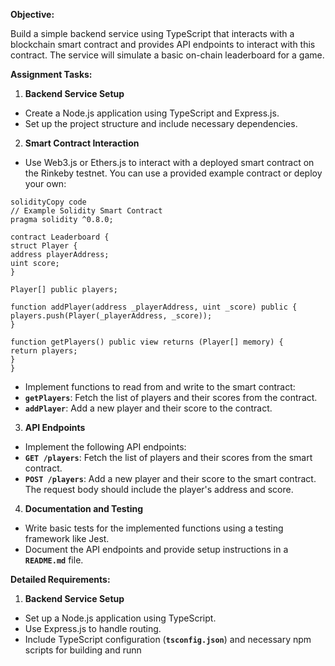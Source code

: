 
**Objective:**

Build a simple backend service using TypeScript that interacts with a blockchain smart contract and provides API endpoints to interact with this contract. The service will simulate a basic on-chain leaderboard for a game.

**Assignment Tasks:**

1. **Backend Service Setup**
- Create a Node.js application using TypeScript and Express.js.
- Set up the project structure and include necessary dependencies.
2. **Smart Contract Interaction**
- Use Web3.js or Ethers.js to interact with a deployed smart contract on the Rinkeby testnet. You can use a provided example contract or deploy your own:

```solidity
solidityCopy code
// Example Solidity Smart Contract
pragma solidity ^0.8.0;

contract Leaderboard {
struct Player {
address playerAddress;
uint score;
}

Player[] public players;

function addPlayer(address _playerAddress, uint _score) public {
players.push(Player(_playerAddress, _score));
}

function getPlayers() public view returns (Player[] memory) {
return players;
}
}

```

- Implement functions to read from and write to the smart contract:
- **`getPlayers`**: Fetch the list of players and their scores from the contract.
- **`addPlayer`**: Add a new player and their score to the contract.
3. **API Endpoints**
- Implement the following API endpoints:
- **`GET /players`**: Fetch the list of players and their scores from the smart contract.
- **`POST /players`**: Add a new player and their score to the smart contract. The request body should include the player's address and score.
4. **Documentation and Testing**
- Write basic tests for the implemented functions using a testing framework like Jest.
- Document the API endpoints and provide setup instructions in a **`README.md`** file.

**Detailed Requirements:**

1. **Backend Service Setup**
- Set up a Node.js application using TypeScript.
- Use Express.js to handle routing.
- Include TypeScript configuration (**`tsconfig.json`**) and necessary npm scripts for building and runn